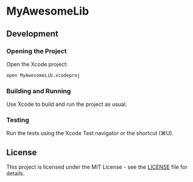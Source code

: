 # MyAwesomeLib

## Development

### Opening the Project

Open the Xcode project:

```bash
open MyAwesomeLib.xcodeproj
```

### Building and Running

Use Xcode to build and run the project as usual.

### Testing

Run the tests using the Xcode Test navigator or the shortcut (⌘U).

## License

This project is licensed under the MIT License - see the [LICENSE](LICENSE) file for details.
